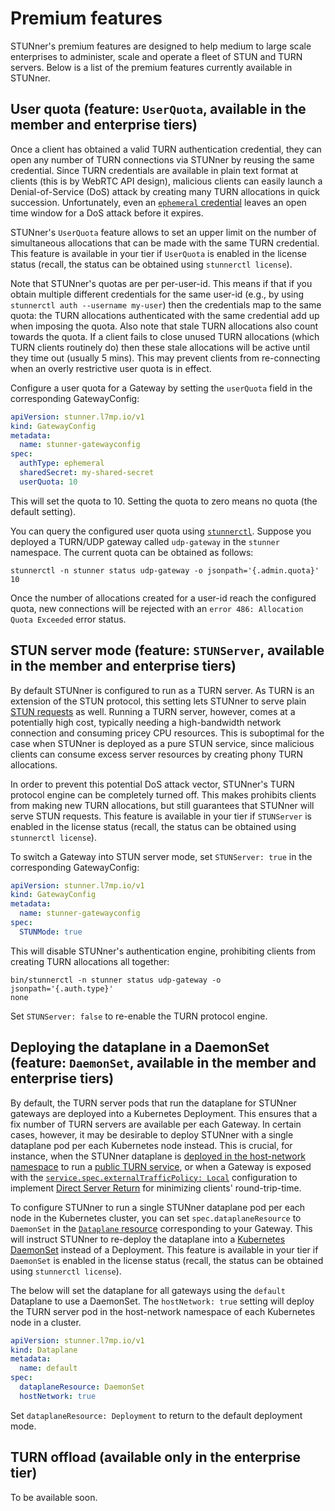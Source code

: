 # Premium features

STUNner's premium features are designed to help medium to large scale enterprises to administer, scale and operate a fleet of STUN and TURN servers. Below is a list of the premium features currently available in STUNner.

## User quota (feature: `UserQuota`, available in the member and enterprise tiers)

Once a client has obtained a valid TURN authentication credential, they can open any number of TURN connections via STUNner by reusing the same credential. Since TURN credentials are available in plain text format at clients (this is by WebRTC API design), malicious clients can easily launch a Denial-of-Service (DoS) attack by creating many TURN allocations in quick succession. Unfortunately, even an [`ephemeral` credential](AUTH.md) leaves an open time window for a DoS attack before it expires.

STUNner's `UserQuota` feature allows to set an upper limit on the number of simultaneous allocations that can be made with the same TURN credential. This feature is available in your tier if `UserQuota` is enabled in the license status (recall, the status can be obtained using `stunnerctl license`).

Note that STUNner's quotas are per per-user-id. This means if that if you obtain multiple different credentials for the same user-id (e.g., by using `stunnerctl auth --username my-user`) then the credentials map to the same quota: the TURN allocations authenticated with the same credential add up when imposing the quota. Also note that stale TURN allocations also count towards the quota. If a client fails to close unused TURN allocations (which TURN clients routinely do) then these stale allocations will be active until they time out (usually 5 mins). This may prevent clients from re-connecting when an overly restrictive user quota is in effect.

Configure a user quota for a Gateway by setting the `userQuota` field in the corresponding GatewayConfig:

```yaml
apiVersion: stunner.l7mp.io/v1
kind: GatewayConfig
metadata:
  name: stunner-gatewayconfig
spec:
  authType: ephemeral
  sharedSecret: my-shared-secret
  userQuota: 10
```

This will set the quota to 10. Setting the quota to zero means no quota (the default setting).

You can query the configured user quota using [`stunnerctl`](/cmd/stunnerctl/README.md). Suppose you deployed a TURN/UDP gateway called `udp-gateway` in the `stunner` namespace. The current quota can be obtained as follows:

```console
stunnerctl -n stunner status udp-gateway -o jsonpath='{.admin.quota}'
10
```

<!-- Alternatively, You can query the gateway's quota from the corresponding dataplane config: -->

<!-- ```console -->
<!-- stunnerctl -n stunner config udp-gateway -o jsonpath='{.admin.user_quota}' -->
<!-- 10 -->
<!-- ``` -->

Once the number of allocations created for a user-id reach the configured quota, new connections will be rejected with an `error 486: Allocation Quota Exceeded` error status.

## STUN server mode (feature: `STUNServer`, available in the member and enterprise tiers)

By default STUNner is configured to run as a TURN server. As TURN is an extension of the STUN protocol, this setting lets STUNner to serve plain [STUN requests](https://medium.com/l7mp-technologies/deploying-a-scalable-stun-service-in-kubernetes-c7b9726fa41d) as well. Running a TURN server, however, comes at a potentially high cost, typically needing a high-bandwidth network connection and consuming pricey CPU resources. This is suboptimal for the case when STUNner is deployed as a pure STUN service, since malicious clients can consume excess server resources by creating phony TURN allocations.

In order to prevent this potential DoS attack vector, STUNner's TURN protocol engine can be completely turned off. This makes prohibits clients from making new TURN allocations, but still guarantees that STUNner will serve STUN requests. This feature is available in your tier if `STUNServer` is enabled in the license status (recall, the status can be obtained using `stunnerctl license`).

To switch a Gateway into STUN server mode, set `STUNServer: true` in the corresponding GatewayConfig:

```yaml
apiVersion: stunner.l7mp.io/v1
kind: GatewayConfig
metadata:
  name: stunner-gatewayconfig
spec:
  STUNMode: true
```

This will disable STUNner's authentication engine, prohibiting clients from creating TURN allocations all together:

```console
bin/stunnerctl -n stunner status udp-gateway -o jsonpath='{.auth.type}'
none
```

Set `STUNServer: false` to re-enable the TURN protocol engine.

## Deploying the dataplane in a DaemonSet (feature: `DaemonSet`, available in the member and enterprise tiers)

By default, the TURN server pods that run the dataplane for STUNner gateways are deployed into a Kubernetes Deployment. This ensures that a fix number of TURN servers are available per each Gateway. In certain cases, however, it may be desirable to deploy STUNner with a single dataplane pod per each Kubernetes node instead. This is crucial, for instance, when the STUNner dataplane is [deployed in the host-network namespace](https://github.com/l7mp/stunner/blob/main/docs/GATEWAY.md#dataplane) to run a [public TURN service](https://medium.com/l7mp-technologies/running-stunner-as-a-public-turn-server-1a2c61f78e67), or when a Gateway is exposed with the [`service.spec.externalTrafficPolicy: Local`](https://kubernetes.io/docs/tasks/access-application-cluster/create-external-load-balancer/#preserving-the-client-source-ip) configuration to implement [Direct Server Return](https://en.wikipedia.org/w/index.php?title=Load_balancing_(computing)#Load_balancer_features) for minimizing clients' round-trip-time.

To configure STUNner to run a single STUNner dataplane pod per each node in the Kubernetes cluster, you can set `spec.dataplaneResource` to `DaemonSet` in the [`Dataplane` resource](https://github.com/l7mp/stunner/blob/main/docs/GATEWAY.md#dataplane) corresponding to your Gateway. This will instruct STUNner to re-deploy the dataplane into a [Kubernetes DaemonSet](https://kubernetes.io/docs/concepts/workloads/controllers/daemonset) instead of a Deployment. This feature is available in your tier if `DaemonSet` is enabled in the license status (recall, the status can be obtained using `stunnerctl license`).

The below will set the dataplane for all gateways using the `default` Dataplane to use a DaemonSet. The `hostNetwork: true` setting will deploy the TURN server pod in the host-network namespace of each Kubernetes node in a cluster.

```yaml
apiVersion: stunner.l7mp.io/v1
kind: Dataplane
metadata:
  name: default
spec:
  dataplaneResource: DaemonSet
  hostNetwork: true
```

Set `dataplaneResource: Deployment` to return to the default deployment mode.

## TURN offload (available only in the enterprise tier)

To be available soon.

